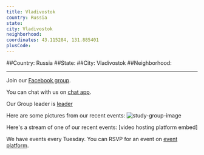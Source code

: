 ```yaml
---
title: Vladivostok
country: Russia
state: 
city: Vladivostok
neighborhood: 
coordinates: 43.115284, 131.885401
plusCode:
---
```


##Country: Russia
##State: 
##City: Vladivostok
##Neighborhood: 
*****
Join our [Facebook group](https://www.facebook.com/groups/free.code.camp.vladivostok).

You can chat with us on [chat app]().

Our Group leader is [leader]()

Here are some pictures from our recent events:
![study-group-image]()

Here's a stream of one of our recent events:
[video hosting platform embed]

We have events every Tuesday. You can RSVP for an event on [event platform]().
